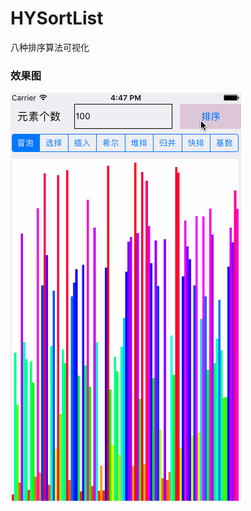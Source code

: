# HYSortList
八种排序算法可视化
### 效果图

![](https://github.com/HawleyHoo/HYSortList/blob/master/sortlist.gif)

